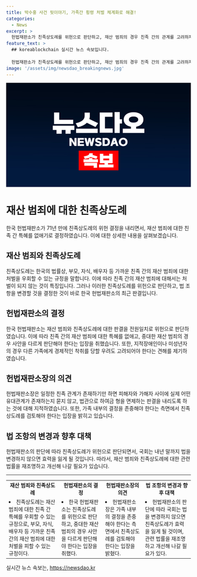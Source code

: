 ```yaml
---
title: 박수홍 사건 뒷이야기, 가족간 횡령 처벌 체계화로 해결!
categories:
  - News
excerpt: >
  헌법재판소가 친족상도례를 위헌으로 판단하고, 재산 범죄의 경우 친족 간의 관계를 고려하지 않고 처벌해야 한다는 결정을 내렸습니다. 이는 가까운 친족 간의 재산 범죄도 처벌할 수 있게될 것을 의미하며, 특히 지적장애인이나 미성년자의 경제적인 착취를 막는 데 도움이 될 것으로 기대됩니다. 이에 따라 이 조항의 적용은 중지되고, 내년 말까지 국회가 법을 변경하지 않으면 효력을 잃게 될 것입니다.
feature_text: >
  ## koreablockchain 실시간 뉴스 속보입니다.

  헌법재판소가 친족상도례를 위헌으로 판단하고, 재산 범죄의 경우 친족 간의 관계를 고려하지 않고 처벌해야 한다는 결정을 내렸습니다. 이는 가까운 친족 간의 재산 범죄도 처벌할 수 있게될 것을 의미하며, 특히 지적장애인이나 미성년자의 경제적인 착취를 막는 데 도움이 될 것으로 기대됩니다. 이에 따라 이 조항의 적용은 중지되고, 내년 말까지 국회가 법을 변경하지 않으면 효력을 잃게 될 것입니다.
image: '/assets/img/newsdao_breakingnews.jpg'
---
```


<p><img src="/assets/img/newsdao_breakingnews.jpg" alt="koreablockchain 속보" /></p>

<h1><b>재산 범죄에 대한 친족상도례</b></h1>

<p data-ke-size="size16">한국 헌법재판소가 71년 만에 친족상도례의 위헌 결정을 내리면서, 재산 범죄에 대한 친족 간 특혜를 없애기로 결정하였습니다. 이에 대한 상세한 내용을 살펴보겠습니다.</p>

<h2 data-ke-size="size26">재산 범죄와 친족상도례</h2>

<p data-ke-size="size16">친족상도례는 한국의 법률상, 부모, 자식, 배우자 등 가까운 친족 간의 재산 범죄에 대한 처벌을 우회할 수 있는 규정을 말합니다. 이에 따라 친족 간의 재산 범죄에 대해서는 처벌이 되지 않는 것이 특징입니다. 그러나 이러한 친족상도례를 위헌으로 판단하고, 법 조항을 변경할 것을 결정한 것이 바로 한국 헌법재판소의 최근 판결입니다.</p>

<h2 data-ke-size="size26">헌법재판소의 결정</h2>

<p data-ke-size="size16">한국 헌법재판소는 재산 범죄와 친족상도례에 대한 판결을 전원일치로 위헌으로 판단하였습니다. 이에 따라 친족 간의 재산 범죄에 대한 특혜를 없애고, 중대한 재산 범죄의 경우 사안을 다르게 판단해야 한다는 입장을 취했습니다. 또한, 지적장애인이나 미성년자의 경우 다른 가족에게 경제적인 착취를 당할 우려도 고려되어야 한다는 견해를 제기하였습니다.</p>

<h2 data-ke-size="size26">헌법재판소장의 의견</h2>

<p data-ke-size="size16">헌법재판소장은 일정한 친족 관계가 존재하기만 하면 피해자와 가해자 사이에 실제 어떤 유대관계가 존재하는지 묻지 않고, 법관으로 하여금 형을 면제하는 판결을 내리도록 하는 것에 대해 지적하였습니다. 또한, 가족 내부의 결정을 존중해야 한다는 측면에서 친족상도례를 검토해야 한다는 입장을 밝히고 있습니다.</p>

<h2 data-ke-size="size26">법 조항의 변경과 향후 대책</h2>

<p data-ke-size="size16">헌법재판소의 판단에 따라 친족상도례가 위헌으로 판단되면서, 국회는 내년 말까지 법을 변경하지 않으면 효력을 잃게 될 것입니다. 따라서, 재산 범죄와 친족상도례에 대한 관련 법률을 재조명하고 개선해 나갈 필요가 있습니다.</p>

<hr>

<table>
  <tr>
    <td style="text-align: center; height: 17px;"><b>재산 범죄와 친족상도례</b></td>
    <td style="text-align: center; height: 17px;"><b>헌법재판소의 결정</b></td>
    <td style="text-align: center; height: 17px;"><b>헌법재판소장의 의견</b></td>
    <td style="text-align: center; height: 17px;"><b>법 조항의 변경과 향후 대책</b></td>
  </tr>
  <tr>
    <td><li>친족상도례는 재산 범죄에 대한 친족 간 특혜를 우회할 수 있는 규정으로, 부모, 자식, 배우자 등 가까운 친족 간의 재산 범죄에 대한 처벌을 피할 수 있는 규정이다.</li></td>
    <td><li>한국 헌법재판소는 친족상도례를 위헌으로 판단하고, 중대한 재산 범죄의 경우 사안을 다르게 판단해야 한다는 입장을 취했다.</li></td>
    <td><li>헌법재판소장은 가족 내부의 결정을 존중해야 한다는 측면에서 친족상도례를 검토해야 한다는 입장을 밝혔다.</li></td>
    <td><li>헌법재판소의 판단에 따라 국회는 법을 변경하지 않으면 친족상도례가 효력을 잃게 될 것이며, 관련 법률을 재조명하고 개선해 나갈 필요가 있다.</li></td>
  </tr>
</table>
실시간 뉴스 속보는, <a href="https://newsdao.kr" rel="dofollow">https://newsdao.kr</a>


